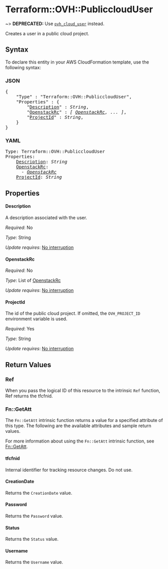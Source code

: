 # Terraform::OVH::PubliccloudUser

~> __DEPRECATED:__ Use [`ovh_cloud_user`](./cloud_user.html) instead.

Creates a user in a public cloud project.

## Syntax

To declare this entity in your AWS CloudFormation template, use the following syntax:

### JSON

<pre>
{
    "Type" : "Terraform::OVH::PubliccloudUser",
    "Properties" : {
        "<a href="#description" title="Description">Description</a>" : <i>String</i>,
        "<a href="#openstackrc" title="OpenstackRc">OpenstackRc</a>" : <i>[ <a href="openstackrc.md">OpenstackRc</a>, ... ]</i>,
        "<a href="#projectid" title="ProjectId">ProjectId</a>" : <i>String</i>,
    }
}
</pre>

### YAML

<pre>
Type: Terraform::OVH::PubliccloudUser
Properties:
    <a href="#description" title="Description">Description</a>: <i>String</i>
    <a href="#openstackrc" title="OpenstackRc">OpenstackRc</a>: <i>
      - <a href="openstackrc.md">OpenstackRc</a></i>
    <a href="#projectid" title="ProjectId">ProjectId</a>: <i>String</i>
</pre>

## Properties

#### Description

A description associated with the user.

_Required_: No

_Type_: String

_Update requires_: [No interruption](https://docs.aws.amazon.com/AWSCloudFormation/latest/UserGuide/using-cfn-updating-stacks-update-behaviors.html#update-no-interrupt)

#### OpenstackRc

_Required_: No

_Type_: List of <a href="openstackrc.md">OpenstackRc</a>

_Update requires_: [No interruption](https://docs.aws.amazon.com/AWSCloudFormation/latest/UserGuide/using-cfn-updating-stacks-update-behaviors.html#update-no-interrupt)

#### ProjectId

The id of the public cloud project. If omitted,
the `OVH_PROJECT_ID` environment variable is used.

_Required_: Yes

_Type_: String

_Update requires_: [No interruption](https://docs.aws.amazon.com/AWSCloudFormation/latest/UserGuide/using-cfn-updating-stacks-update-behaviors.html#update-no-interrupt)

## Return Values

### Ref

When you pass the logical ID of this resource to the intrinsic `Ref` function, Ref returns the tfcfnid.

### Fn::GetAtt

The `Fn::GetAtt` intrinsic function returns a value for a specified attribute of this type. The following are the available attributes and sample return values.

For more information about using the `Fn::GetAtt` intrinsic function, see [Fn::GetAtt](https://docs.aws.amazon.com/AWSCloudFormation/latest/UserGuide/intrinsic-function-reference-getatt.html).

#### tfcfnid

Internal identifier for tracking resource changes. Do not use.

#### CreationDate

Returns the <code>CreationDate</code> value.

#### Password

Returns the <code>Password</code> value.

#### Status

Returns the <code>Status</code> value.

#### Username

Returns the <code>Username</code> value.

